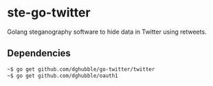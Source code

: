 # ste-go-twitter

Golang steganography software to hide data in Twitter using retweets.

## Dependencies

```bash
~$ go get github.com/dghubble/go-twitter/twitter
~$ go get github.com/dghubble/oauth1
```
